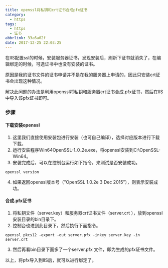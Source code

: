 ```yaml
---
title: openssl将私钥和crt证书合成pfx证书
category:
  - https
tags:
  - https
  - 证书
abbrlink: 33a6a02f
date: 2017-12-25 22:03:25
---
```


在IIS配置ssl的时候，安装服务器证书，发现安装后，刷新下证书就消失了，在编辑绑定的时候，可选证书中也没有安装的证书。

原因是我的证书文件的证书申请并不是在我的服务器上申请的，因此只安装crt证书会出现这种情况。

解决此问题的办法是利用openssl将私钥和服务器crt证书合成.pfx证书，然后在IIS中导入该pfx证书即可。
 <!-- more -->
### 步骤
#### 下载安装openssl 
1. 这里我们直接使用安装包进行安装（也可自己编译），选择对应版本进行下载下载。
2. 运行安装程序Win64OpenSSL-1_0_2e.exe，将openssl安装到C:\OpenSSL-Win64。
3. 安装完成后，可以在控制台运行如下指令，来测试是否安装成功。 
```
openssl version
```
4. 如果返回openssl版本号（”OpenSSL 1.0.2e 3 Dec 2015”），则表示安装成功。

#### 合成.pfx证书
1. 将私钥文件（server.key）和服务器crt证书文件（server.crt ），放到openssl安装目录的bin目录下。
2. 控制台也进到此目录下，然后执行下面指令。 
```
openssl pkcs12 -export -out server.pfx -inkey server.key -in server.crt
```
3. 然后再看bin目录下面多了一个server.pfx 文件，即为生成的pfx证书文件。

以上，将pfx导入到IIS后，就可以进行绑定了。